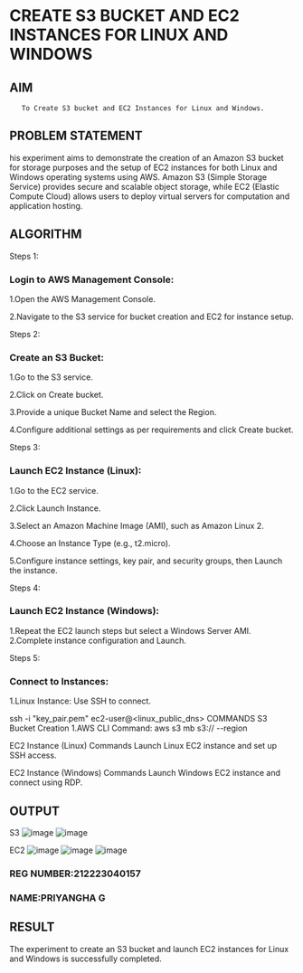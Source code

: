  # CREATE S3 BUCKET AND EC2 INSTANCES FOR LINUX AND WINDOWS
  ## AIM
       To Create S3 bucket and EC2 Instances for Linux and Windows.
## PROBLEM STATEMENT
   his experiment aims to demonstrate the creation of an Amazon S3 bucket for storage purposes and the setup of EC2 instances for both Linux and Windows operating systems using AWS. Amazon S3 (Simple Storage Service) provides secure and scalable object storage, while EC2 (Elastic Compute Cloud) allows users to deploy virtual servers for computation and application hosting.

## ALGORITHM
 Steps 1:
### Login to AWS Management Console:
1.Open the AWS Management Console.

2.Navigate to the S3 service for bucket creation and EC2 for instance setup.

Steps 2:
### Create an S3 Bucket:
1.Go to the S3 service.

2.Click on Create bucket.

3.Provide a unique Bucket Name and select the Region.

4.Configure additional settings as per requirements and click Create bucket.

Steps 3:
### Launch EC2 Instance (Linux):
1.Go to the EC2 service.

2.Click Launch Instance.

3.Select an Amazon Machine Image (AMI), such as Amazon Linux 2.

4.Choose an Instance Type (e.g., t2.micro).

5.Configure instance settings, key pair, and security groups, then Launch the instance.

Steps 4:
### Launch EC2 Instance (Windows):
1.Repeat the EC2 launch steps but select a Windows Server AMI. 2.Complete instance configuration and Launch.

Steps 5:
### Connect to Instances:
1.Linux Instance: Use SSH to connect.

ssh -i "key_pair.pem" ec2-user@<linux_public_dns>
COMMANDS
S3 Bucket Creation
1.AWS CLI Command: aws s3 mb s3:// --region

EC2 Instance (Linux) Commands
Launch Linux EC2 instance and set up SSH access.

EC2 Instance (Windows) Commands
Launch Windows EC2 instance and connect using RDP.

## OUTPUT
S3
![image](https://github.com/user-attachments/assets/7a30e0be-7f14-4345-bc6b-c4086537884e)
![image](https://github.com/user-attachments/assets/e102f6a2-ab70-47b7-a449-834ce15690ec)

EC2
![image](https://github.com/user-attachments/assets/95c94cdf-46a1-4d30-9947-8894405cdf81)
![image](https://github.com/user-attachments/assets/98ddad84-a801-4384-aa03-7970dee73cfa)
![image](https://github.com/user-attachments/assets/80a77dad-40e0-497c-a2f6-c7dfa80b305d)


### REG NUMBER:212223040157
### NAME:PRIYANGHA G
 

## RESULT
The experiment to create an S3 bucket and launch EC2 instances for Linux and Windows is successfully completed.
 

  


